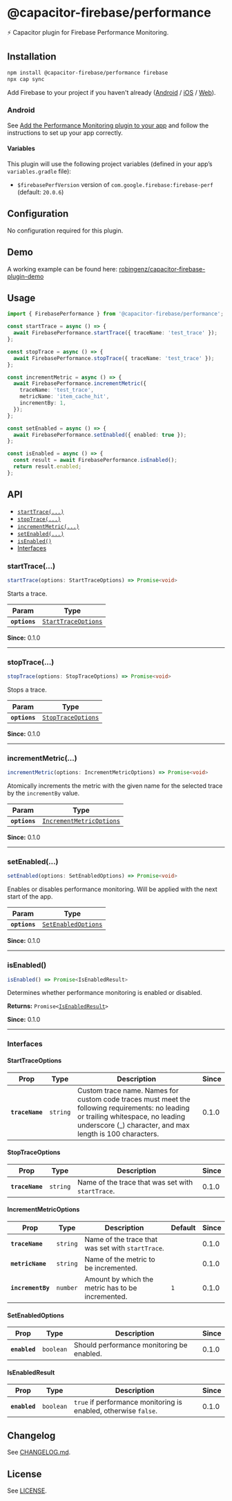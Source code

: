 # @capacitor-firebase/performance

⚡️ Capacitor plugin for Firebase Performance Monitoring.

## Installation

```bash
npm install @capacitor-firebase/performance firebase
npx cap sync
```

Add Firebase to your project if you haven't already ([Android](https://firebase.google.com/docs/android/setup) / [iOS](https://firebase.google.com/docs/ios/setup) / [Web](https://firebase.google.com/docs/web/setup)).

### Android

See [Add the Performance Monitoring plugin to your app](https://firebase.google.com/docs/perf-mon/get-started-android#add-perfmon-plugin) and follow the instructions to set up your app correctly.

#### Variables

This plugin will use the following project variables (defined in your app’s `variables.gradle` file):

- `$firebasePerfVersion` version of `com.google.firebase:firebase-perf` (default: `20.0.6`)

## Configuration

No configuration required for this plugin.

## Demo

A working example can be found here: [robingenz/capacitor-firebase-plugin-demo](https://github.com/robingenz/capacitor-firebase-plugin-demo)

## Usage

```typescript
import { FirebasePerformance } from '@capacitor-firebase/performance';

const startTrace = async () => {
  await FirebasePerformance.startTrace({ traceName: 'test_trace' });
};

const stopTrace = async () => {
  await FirebasePerformance.stopTrace({ traceName: 'test_trace' });
};

const incrementMetric = async () => {
  await FirebasePerformance.incrementMetric({
    traceName: 'test_trace',
    metricName: 'item_cache_hit',
    incrementBy: 1,
  });
};

const setEnabled = async () => {
  await FirebasePerformance.setEnabled({ enabled: true });
};

const isEnabled = async () => {
  const result = await FirebasePerformance.isEnabled();
  return result.enabled;
};
```

## API

<docgen-index>

* [`startTrace(...)`](#starttrace)
* [`stopTrace(...)`](#stoptrace)
* [`incrementMetric(...)`](#incrementmetric)
* [`setEnabled(...)`](#setenabled)
* [`isEnabled()`](#isenabled)
* [Interfaces](#interfaces)

</docgen-index>

<docgen-api>
<!--Update the source file JSDoc comments and rerun docgen to update the docs below-->

### startTrace(...)

```typescript
startTrace(options: StartTraceOptions) => Promise<void>
```

Starts a trace.

| Param         | Type                                                            |
| ------------- | --------------------------------------------------------------- |
| **`options`** | <code><a href="#starttraceoptions">StartTraceOptions</a></code> |

**Since:** 0.1.0

--------------------


### stopTrace(...)

```typescript
stopTrace(options: StopTraceOptions) => Promise<void>
```

Stops a trace.

| Param         | Type                                                          |
| ------------- | ------------------------------------------------------------- |
| **`options`** | <code><a href="#stoptraceoptions">StopTraceOptions</a></code> |

**Since:** 0.1.0

--------------------


### incrementMetric(...)

```typescript
incrementMetric(options: IncrementMetricOptions) => Promise<void>
```

Atomically increments the metric with the given name for the selected trace by the `incrementBy` value.

| Param         | Type                                                                      |
| ------------- | ------------------------------------------------------------------------- |
| **`options`** | <code><a href="#incrementmetricoptions">IncrementMetricOptions</a></code> |

**Since:** 0.1.0

--------------------


### setEnabled(...)

```typescript
setEnabled(options: SetEnabledOptions) => Promise<void>
```

Enables or disables performance monitoring.
Will be applied with the next start of the app.

| Param         | Type                                                            |
| ------------- | --------------------------------------------------------------- |
| **`options`** | <code><a href="#setenabledoptions">SetEnabledOptions</a></code> |

**Since:** 0.1.0

--------------------


### isEnabled()

```typescript
isEnabled() => Promise<IsEnabledResult>
```

Determines whether performance monitoring is enabled or disabled.

**Returns:** <code>Promise&lt;<a href="#isenabledresult">IsEnabledResult</a>&gt;</code>

**Since:** 0.1.0

--------------------


### Interfaces


#### StartTraceOptions

| Prop            | Type                | Description                                                                                                                                                                                     | Since |
| --------------- | ------------------- | ----------------------------------------------------------------------------------------------------------------------------------------------------------------------------------------------- | ----- |
| **`traceName`** | <code>string</code> | Custom trace name. Names for custom code traces must meet the following requirements: no leading or trailing whitespace, no leading underscore (_) character, and max length is 100 characters. | 0.1.0 |


#### StopTraceOptions

| Prop            | Type                | Description                                       | Since |
| --------------- | ------------------- | ------------------------------------------------- | ----- |
| **`traceName`** | <code>string</code> | Name of the trace that was set with `startTrace`. | 0.1.0 |


#### IncrementMetricOptions

| Prop              | Type                | Description                                       | Default        | Since |
| ----------------- | ------------------- | ------------------------------------------------- | -------------- | ----- |
| **`traceName`**   | <code>string</code> | Name of the trace that was set with `startTrace`. |                | 0.1.0 |
| **`metricName`**  | <code>string</code> | Name of the metric to be incremented.             |                | 0.1.0 |
| **`incrementBy`** | <code>number</code> | Amount by which the metric has to be incremented. | <code>1</code> | 0.1.0 |


#### SetEnabledOptions

| Prop          | Type                 | Description                               | Since |
| ------------- | -------------------- | ----------------------------------------- | ----- |
| **`enabled`** | <code>boolean</code> | Should performance monitoring be enabled. | 0.1.0 |


#### IsEnabledResult

| Prop          | Type                 | Description                                                     | Since |
| ------------- | -------------------- | --------------------------------------------------------------- | ----- |
| **`enabled`** | <code>boolean</code> | `true` if performance monitoring is enabled, otherwise `false`. | 0.1.0 |

</docgen-api>

## Changelog

See [CHANGELOG.md](/packages/performance/CHANGELOG.md).

## License

See [LICENSE](/packages/performance/LICENSE).
